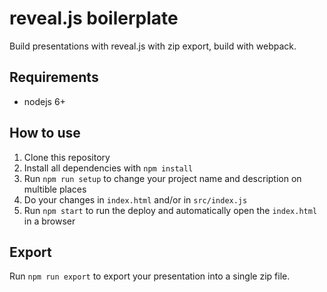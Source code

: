 # reveal.js boilerplate

Build presentations with reveal.js with zip export, build with webpack.

## Requirements

- nodejs 6+

## How to use

1. Clone this repository
2. Install all dependencies with `npm install`
3. Run `npm run setup` to change your project name and description on multible places
4. Do your changes in `index.html` and/or in `src/index.js`
5. Run `npm start` to run the deploy and automatically open the `index.html` in a browser

## Export

Run `npm run export` to export your presentation into a single zip file.
